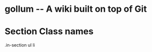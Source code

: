 gollum -- A wiki built on top of Git
====================================

# Section Class names

  .in-section ul li